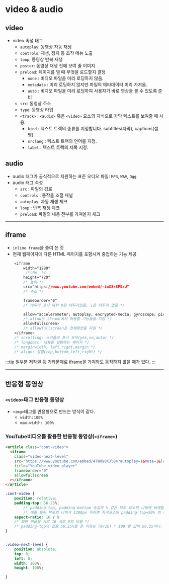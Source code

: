 # video & audio

## video

- video 속성 태그
  - `autoplay`: 동영상 자동 재생
  - `controls`: 재생, 정지 등 조작 메뉴 노출
  - `loop`: 동영상 반복 재생
  - `poster`: 동영상 재생 전에 보여 줄 이미지
  - `preload`: 페이지를 열 때 무엇을 로드할지 결정
    - `none` : 비디오 파일을 미리 로딩하지 않음.
    - `metadata` : 미리 로딩하지 않지만 파일의 메타데이터 미리 가져옴.
    - `auto` : 비디오 파일을 미리 로딩하여 사용자가 바로 영상을 볼 수 있도록 준비
  - `src`: 동영상 주소
  - `type`: 동영상 타입
  - `<track>` : `<audio>` 혹은 `<video>` 요소의 자식으로 자막 텍스트를 보여줄 때 사용.
    - `kind` : 텍스트 트랙의 종류를 지정합니다. subtitles(자막), captions(설명)
    - `srclang` : 텍스트 트랙의 언어를 지정.
    - `label` : 텍스트 트랙의 제목 지정.

## audio

- audio 태그가 공식적으로 지원하는 표준 오디오 파일: `MP3`, `WAV`, `Ogg`
- audio 태그 속성
  - `src` : 파일의 경로
  - `controls` : 동작을 조절 패널
  - `autoplay`: 자동 재생 체크
  - `loop` : 반복 재생 체크
  - `preload`: 파일의 내용 전부를 가져올지 체크

---

## iframe

- `inline frame`을 줄여 쓴 것
- 현재 웹페이지에 다른 HTML 페이지를 포함시켜 중첩하는 기능 제공

```css
    <iframe
        width="1280"
         /*너비  */
        height="720"
        /* 높이 */
        src="https://www.youtube.com/embed/-iuX3r8PSzU"
        /* 주소 */

        frameborder="0"
        /* 테두리 표시 여부 0은 테두리있음, 1은 테두리 없음 */

        allow="accelerometer; autoplay; encrypted-media; gyroscope; picture-in-picture"
        /* allow는 iframe에서 허용할 기능들을 지정 */
        allowfullscreen>
        /* allowfullscreen은 전체화면을 지원 */
    </iframe>
    /* scrolling: 스크롤바 표시 유무(yes,no,auto) */
    /* longdesc: 내용을 설명하는 페이지 */
    /* marginwidth: left,right,margin */
    /* align: 정렬(top,bottom,left,right) */
```

:::tip
일부분 저작권 등 기타문제로 iframe을 가져와도 동작하지 않을 때가 있다.
:::

---

## 반응형 동영상

### `<video>`태그 반응형 동영상

- `<img>`태그를 반응형으로 만드는 방식이 같다.
  - `width:100%`
  - `max-width: 100%`

### YouTube비디오를 활용한 반응형 동영상(`<iframe>`)

```html
<article class="cont-video">
  <iframe
    class="video-next-level"
    src="https://www.youtube.com/embed/4TWR90KJl84?autoplay=1&mute=1&loop=1&playlist=4TWR90KJl84&controls=1"
    title="YouTube video player"
    frameborder="0"
    allowfullscreen
  ></iframe>
</article>
```

```css
.cont-video {
    position: relative;
    padding-top: 56.25%;
		/* padding-top, padding-bottom 속성의 % 값은 부모 요소의 너비에 비례합니다. */
		/* 예를 들어 부모의 너비가 1200px 이라면 자식요소의 padding-top=50% 의 값은 600px 과 같습니다. */
    aspect-ratio: 16 / 9
    /* 화면 비율을 가로 16 세로 9의 비율 */
    /* padding-top의 값을 56.25%를 준 이유는 (9/16) * 100 한 값이 56.25이다. */
} 


.video-next-level {
    position: absolute;
    top: 0;
    left: 0;
    width: 100%;
    height: 100%;

}
```
